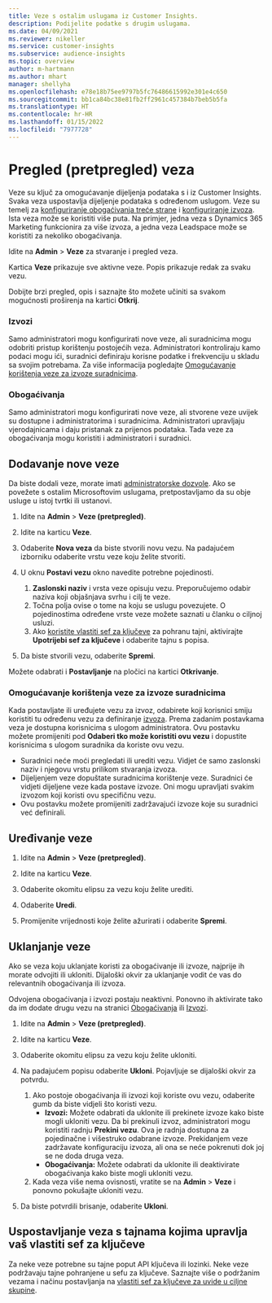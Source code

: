 ```yaml
---
title: Veze s ostalim uslugama iz Customer Insights.
description: Podijelite podatke s drugim uslugama.
ms.date: 04/09/2021
ms.reviewer: nikeller
ms.service: customer-insights
ms.subservice: audience-insights
ms.topic: overview
author: m-hartmann
ms.author: mhart
manager: shellyha
ms.openlocfilehash: e78e18b75ee9797b5fc76486615992e301e4c650
ms.sourcegitcommit: bb1ca84bc38e81fb2ff2961c457384b7beb5b5fa
ms.translationtype: HT
ms.contentlocale: hr-HR
ms.lasthandoff: 01/15/2022
ms.locfileid: "7977728"
---
```

# <a name="connections-preview-overview"></a>Pregled (pretpregled) veza

Veze su ključ za omogućavanje dijeljenja podataka s i iz Customer Insights. Svaka veza uspostavlja dijeljenje podataka s određenom uslugom. Veze su temelj za [konfiguriranje obogaćivanja treće strane](enrichment-hub.md) i [konfiguriranje izvoza](export-destinations.md). Ista veza može se koristiti više puta. Na primjer, jedna veza s Dynamics 365 Marketing funkcionira za više izvoza, a jedna veza Leadspace može se koristiti za nekoliko obogaćivanja.

Idite na **Admin** > **Veze** za stvaranje i pregled veza.

Kartica **Veze** prikazuje sve aktivne veze. Popis prikazuje redak za svaku vezu. 

Dobijte brzi pregled, opis i saznajte što možete učiniti sa svakom mogućnosti proširenja na kartici **Otkrij**.

### <a name="exports"></a>Izvozi

Samo administratori mogu konfigurirati nove veze, ali suradnicima mogu odobriti pristup korištenju postojećih veza. Administratori kontroliraju kamo podaci mogu ići, suradnici definiraju korisne podatke i frekvenciju u skladu sa svojim potrebama. Za više informacija pogledajte [Omogućavanje korištenja veze za izvoze suradnicima](#allow-contributors-to-use-a-connection-for-exports).

### <a name="enrichments"></a>Obogaćivanja

Samo administratori mogu konfigurirati nove veze, ali stvorene veze uvijek su dostupne i administratorima i suradnicima. Administratori upravljaju vjerodajnicama i daju pristanak za prijenos podataka. Tada veze za obogaćivanja mogu koristiti i administratori i suradnici.

## <a name="add-a-new-connection"></a>Dodavanje nove veze

Da biste dodali veze, morate imati [administratorske dozvole](permissions.md). Ako se povežete s ostalim Microsoftovim uslugama, pretpostavljamo da su obje usluge u istoj tvrtki ili ustanovi.

1. Idite na **Admin** > **Veze (pretpregled)**.

1. Idite na karticu **Veze**.

1. Odaberite **Nova veza** da biste stvorili novu vezu. Na padajućem izborniku odaberite vrstu veze koju želite stvoriti.

1. U oknu **Postavi vezu** okno navedite potrebne pojedinosti. 
   1. **Zaslonski naziv** i vrsta veze opisuju vezu. Preporučujemo odabir naziva koji objašnjava svrhu i cilj te veze.
   1. Točna polja ovise o tome na koju se uslugu povezujete. O pojedinostima određene vrste veze možete saznati u članku o ciljnoj usluzi.
   1. Ako [koristite vlastiti sef za ključeve](use-azure-key-vault.md) za pohranu tajni, aktivirajte **Upotrijebi sef za ključeve** i odaberite tajnu s popisa.

1. Da biste stvorili vezu, odaberite **Spremi**.

Možete odabrati i **Postavljanje** na pločici na kartici **Otkrivanje**.

### <a name="allow-contributors-to-use-a-connection-for-exports"></a>Omogućavanje korištenja veze za izvoze suradnicima

Kada postavljate ili uređujete vezu za izvoz, odabirete koji korisnici smiju koristiti tu određenu vezu za definiranje [izvoza](export-destinations.md). Prema zadanim postavkama veza je dostupna korisnicima s ulogom administratora. Ovu postavku možete promijeniti pod **Odaberi tko može koristiti ovu vezu** i dopustite korisnicima s ulogom suradnika da koriste ovu vezu.

- Suradnici neće moći pregledati ili urediti vezu. Vidjet će samo zaslonski naziv i njegovu vrstu prilikom stvaranja izvoza.
- Dijeljenjem veze dopuštate suradnicima korištenje veze. Suradnici će vidjeti dijeljene veze kada postave izvoze. Oni mogu upravljati svakim izvozom koji koristi ovu specifičnu vezu.
- Ovu postavku možete promijeniti zadržavajući izvoze koje su suradnici već definirali.

## <a name="edit-a-connection"></a>Uređivanje veze

1. Idite na **Admin** > **Veze (pretpregled)**.

1. Idite na karticu **Veze**.

1. Odaberite okomitu elipsu za vezu koju želite urediti.

1. Odaberite **Uredi**.

1. Promijenite vrijednosti koje želite ažurirati i odaberite **Spremi**.

## <a name="remove-a-connection"></a>Uklanjanje veze

Ako se veza koju uklanjate koristi za obogaćivanje ili izvoze, najprije ih morate odvojiti ili ukloniti. Dijaloški okvir za uklanjanje vodit će vas do relevantnih obogaćivanja ili izvoza. 

Odvojena obogaćivanja i izvozi postaju neaktivni. Ponovno ih aktivirate tako da im dodate drugu vezu na stranici [Obogaćivanja](enrichment-hub.md) ili [Izvozi](export-destinations.md).

1. Idite na **Admin** > **Veze (pretpregled)**.

1. Idite na karticu **Veze**.

1. Odaberite okomitu elipsu za vezu koju želite ukloniti.

1. Na padajućem popisu odaberite **Ukloni**. Pojavljuje se dijaloški okvir za potvrdu.

   1. Ako postoje obogaćivanja ili izvozi koji koriste ovu vezu, odaberite gumb da biste vidjeli što koristi vezu.
      - **Izvozi:** Možete odabrati da uklonite ili prekinete izvoze kako biste mogli ukloniti vezu. Da bi prekinuli izvoz, administratori mogu koristiti radnju **Prekini vezu**. Ova je radnja dostupna za pojedinačne i višestruko odabrane izvoze. Prekidanjem veze zadržavate konfiguraciju izvoza, ali ona se neće pokrenuti dok joj se ne doda druga veza.
      - **Obogaćivanja:** Možete odabrati da uklonite ili deaktivirate obogaćivanja kako biste mogli ukloniti vezu. 
   1. Kada veza više nema ovisnosti, vratite se na **Admin** > **Veze** i ponovno pokušajte ukloniti vezu.

1. Da biste potvrdili brisanje, odaberite **Ukloni**.

## <a name="set-up-connections-with-secrets-managed-by-your-own-key-vault"></a>Uspostavljanje veza s tajnama kojima upravlja vaš vlastiti sef za ključeve

Za neke veze potrebne su tajne poput API ključeva ili lozinki. Neke veze podržavaju tajne pohranjene u sefu za ključeve. Saznajte više o podržanim vezama i načinu postavljanja na [vlastiti sef za ključeve za uvide u ciljne skupine](use-azure-key-vault.md).

